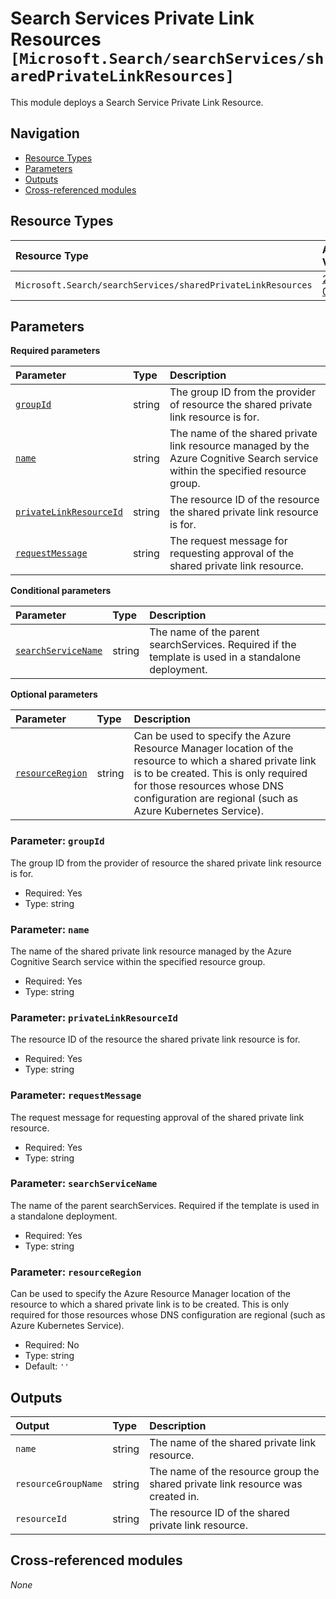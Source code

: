 # Search Services Private Link Resources `[Microsoft.Search/searchServices/sharedPrivateLinkResources]`

This module deploys a Search Service Private Link Resource.

## Navigation

- [Resource Types](#Resource-Types)
- [Parameters](#Parameters)
- [Outputs](#Outputs)
- [Cross-referenced modules](#Cross-referenced-modules)

## Resource Types

| Resource Type | API Version |
| :-- | :-- |
| `Microsoft.Search/searchServices/sharedPrivateLinkResources` | [2022-09-01](https://learn.microsoft.com/en-us/azure/templates/Microsoft.Search/2022-09-01/searchServices/sharedPrivateLinkResources) |

## Parameters

**Required parameters**

| Parameter | Type | Description |
| :-- | :-- | :-- |
| [`groupId`](#parameter-groupid) | string | The group ID from the provider of resource the shared private link resource is for. |
| [`name`](#parameter-name) | string | The name of the shared private link resource managed by the Azure Cognitive Search service within the specified resource group. |
| [`privateLinkResourceId`](#parameter-privatelinkresourceid) | string | The resource ID of the resource the shared private link resource is for. |
| [`requestMessage`](#parameter-requestmessage) | string | The request message for requesting approval of the shared private link resource. |

**Conditional parameters**

| Parameter | Type | Description |
| :-- | :-- | :-- |
| [`searchServiceName`](#parameter-searchservicename) | string | The name of the parent searchServices. Required if the template is used in a standalone deployment. |

**Optional parameters**

| Parameter | Type | Description |
| :-- | :-- | :-- |
| [`resourceRegion`](#parameter-resourceregion) | string | Can be used to specify the Azure Resource Manager location of the resource to which a shared private link is to be created. This is only required for those resources whose DNS configuration are regional (such as Azure Kubernetes Service). |

### Parameter: `groupId`

The group ID from the provider of resource the shared private link resource is for.

- Required: Yes
- Type: string

### Parameter: `name`

The name of the shared private link resource managed by the Azure Cognitive Search service within the specified resource group.

- Required: Yes
- Type: string

### Parameter: `privateLinkResourceId`

The resource ID of the resource the shared private link resource is for.

- Required: Yes
- Type: string

### Parameter: `requestMessage`

The request message for requesting approval of the shared private link resource.

- Required: Yes
- Type: string

### Parameter: `searchServiceName`

The name of the parent searchServices. Required if the template is used in a standalone deployment.

- Required: Yes
- Type: string

### Parameter: `resourceRegion`

Can be used to specify the Azure Resource Manager location of the resource to which a shared private link is to be created. This is only required for those resources whose DNS configuration are regional (such as Azure Kubernetes Service).

- Required: No
- Type: string
- Default: `''`


## Outputs

| Output | Type | Description |
| :-- | :-- | :-- |
| `name` | string | The name of the shared private link resource. |
| `resourceGroupName` | string | The name of the resource group the shared private link resource was created in. |
| `resourceId` | string | The resource ID of the shared private link resource. |

## Cross-referenced modules

_None_
